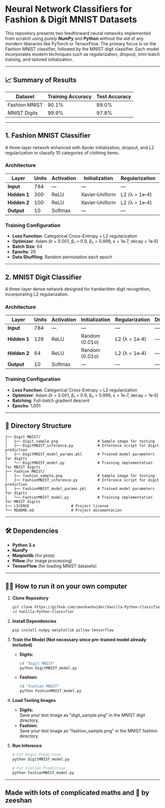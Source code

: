 
# Neural Network Classifiers for Fashion & Digit MNIST Datasets

This repository presents two feedforward neural networks implemented from scratch using purely **NumPy** and **Python** without the aid of any mordern liberaries like PyTorch or TensorFlow. The primary focus is on the Fashion MNIST classifier, followed by the MNIST digit classifier. Each model incorporates modern techniques such as regularization, dropout, mini-batch training, and tailored initialization.

---

## 📈 Summary of Results

| Dataset         | Training Accuracy | Test Accuracy |
| --------------- | ----------------- | ------------- |
| Fashion MNIST   | 90.1%             | 89.0%         |
| MNIST Digits    | 99.9%             | 97.8%         |

---

## 1. Fashion MNIST Classifier

A three-layer network enhanced with Xavier initialization, dropout, and L2 regularization to classify 10 categories of clothing items.

### Architecture

| Layer       | Units | Activation | Initialization         | Regularization        | Dropout |
| ----------- | ----- | ---------- | ---------------------- | --------------------- | ------- |
| **Input**   | 784   | —          | —                      | —                     | —       |
| **Hidden 1**| 300   | ReLU       | Xavier‑Uniform         | L2 (λ = 1e‑4)         | 0.2     |
| **Hidden 2**| 100   | ReLU       | Xavier‑Uniform         | L2 (λ = 1e‑4)         | 0.2     |
| **Output**  | 10    | Softmax    | —                      | —                     | —       |

### Training Configuration
- **Loss Function**: Categorical Cross-Entropy + L2 regularization  
- **Optimizer**: Adam (lr = 0.001, β₁ = 0.9, β₂ = 0.999, ε = 1e‑7, decay = 1e‑5)  
- **Batch Size**: 64  
- **Epochs**: 26  
- **Data Shuffling**: Random permutation each epoch  

---

## 2. MNIST Digit Classifier

A three-layer dense network designed for handwritten digit recognition, incorporating L2 regularization.

### Architecture

| Layer       | Units | Activation | Initialization | Regularization        | Dropout |
| ----------- | ----- | ---------- | -------------- | --------------------- | ------- |
| **Input**   | 784   | —          | —              | —                     | —       |
| **Hidden 1**| 128   | ReLU       | Random (0.01σ) | L2 (λ = 1e‑4)         | —       |
| **Hidden 2**| 64    | ReLU       | Random (0.01σ) | L2 (λ = 1e‑4)         | —       |
| **Output**  | 10    | Softmax    | —              | —                     | —       |

### Training Configuration
- **Loss Function**: Categorical Cross-Entropy + L2 regularization  
- **Optimizer**: Adam (lr = 0.001, β₁ = 0.9, β₂ = 0.999, ε = 1e‑7, decay = 1e‑5)  
- **Batching**: Full-batch gradient descent  
- **Epochs**: 1,001  

---

## 📂 Directory Structure
```
├── Digit MNIST/
│   ├── digit_sample.png                  # Sample image for testing
│   ├── DigitMNIST_inference.py           # Inference script for digit prediction
│   ├── DigitMNIST_model_params.pkl       # Trained model parameters for digits
│   └── DigitMNIST_model.py               # Training implementation for MNIST digits
├── Fashion MNIST/
│   ├── fashion_sample.png                # Sample image for testing
│   ├── FashionMNIST_inference.py         # Inference script for digit prediction
│   ├── FashionMNIST_model_params.pkl     # Trained model parameters for digits
│   └── FashionMNIST_model.py             # Training implementation for MNIST digits
├── LICENSE                   # Project license
└── README.md                 # Project documentation

```

---

## 🛠️ Dependencies
- **Python 3.x**  
- **NumPy**  
- **Matplotlib** (for plots)  
- **Pillow** (for image processing)
- **TensorFlow** (for loading MNIST datasets)

---

## 👨‍💻 How to run it on your own computer

1. **Clone Repository**  
   ```bash
   git clone https://github.com/zeeshanhxider/Vanilla-Python-Classifier.git
   cd Vanilla-Python-Classifier
   ```

2. **Install Dependencies**  
   ```bash
   pip install numpy matplotlib pillow tensorflow
   ```

3. **Train the Model (Not necessary since pre-trained model already included)**  
   - **Digits:**  
     ```bash
     cd "Digit MNIST"
     python DigitMNIST_model.py
     ```
   - **Fashion:**  
     ```bash
     cd "Fashion MNIST"
     python FashionMNIST_model.py
     ```

4. **Load Testing Images**  
   - **Digits:**  
   Save your test image as "digit_sample.png" in the MNIST digit directory.
   - **Fashion:**  
   Save your test image as "fashion_sample.png" in the MNIST fashion directory.

5. **Run Inference**  
   ```bash
   # For Digit Prediction
   python DigitMNIST_model.py

   # For Fashion Prediction
   python FashionMNIST_model.py 
   ```

---

## Made with lots of complicated maths and 🧡 by zeeshan